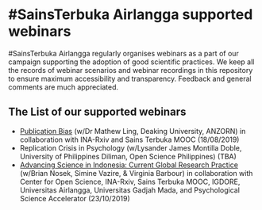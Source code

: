 # #SainsTerbuka Airlangga supported webinars

#SainsTerbuka Airlangga regularly organises webinars as a part of our campaign supporting the adoption of good scientific practices. We keep all the records of webinar scenarios and webinar recordings in this repository to ensure maximum accessibility and transparency. Feedback and general comments are much appreciated.

## The List of our supported webinars
* [Publication Bias](https://github.com/sainsterbukaUA/webinar-impromptu/blob/master/pub-bias-Mathew-Ling.md) (w/Dr Mathew Ling, Deaking University, ANZORN) in collaboration with INA-Rxiv and Sains Terbuka MOOC (18/08/2019)
* Replication Crisis in Psychology (w/Lysander James Montilla Doble, University of Philippines Diliman, Open Science Philippines) (TBA)
* [Advancing Science in Indonesia: Current Global Research Practice](https://www.webinarsains2019.com/) (w/Brian Nosek, Simine Vazire, & Virginia Barbour) in collaboration with Center for Open Science, INA-Rxiv, Sains Terbuka MOOC, IGDORE, Universitas Airlangga, Universitas Gadjah Mada, and Psychological Science Accelerator (23/10/2019)
